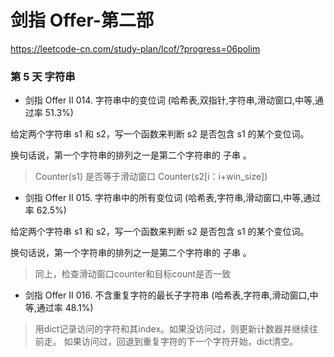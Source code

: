 # 剑指 Offer-第二部
https://leetcode-cn.com/study-plan/lcof/?progress=06polim

### 第 5 天  字符串
* 剑指 Offer II 014. 字符串中的变位词 (哈希表,双指针,字符串,滑动窗口,中等,通过率 51.3%)

给定两个字符串 s1 和 s2，写一个函数来判断 s2 是否包含 s1 的某个变位词。

换句话说，第一个字符串的排列之一是第二个字符串的 子串 。

> Counter(s1) 是否等于滑动窗口 Counter(s2[i：i+win_size])

* 剑指 Offer II 015. 字符串中的所有变位词 (哈希表,字符串,滑动窗口,中等,通过率 62.5%)

给定两个字符串 s1 和 s2，写一个函数来判断 s2 是否包含 s1 的某个变位词。


换句话说，第一个字符串的排列之一是第二个字符串的 子串 。

> 同上，检查滑动窗口counter和目标count是否一致
* 剑指 Offer II 016. 不含重复字符的最长子字符串 (哈希表,字符串,滑动窗口,中等,通过率 48.1%)
> 用dict记录访问的字符和其index。如果没访问过，则更新计数器并继续往前走。 如果访问过，回退到重复字符的下一个字符开始，dict清空。
